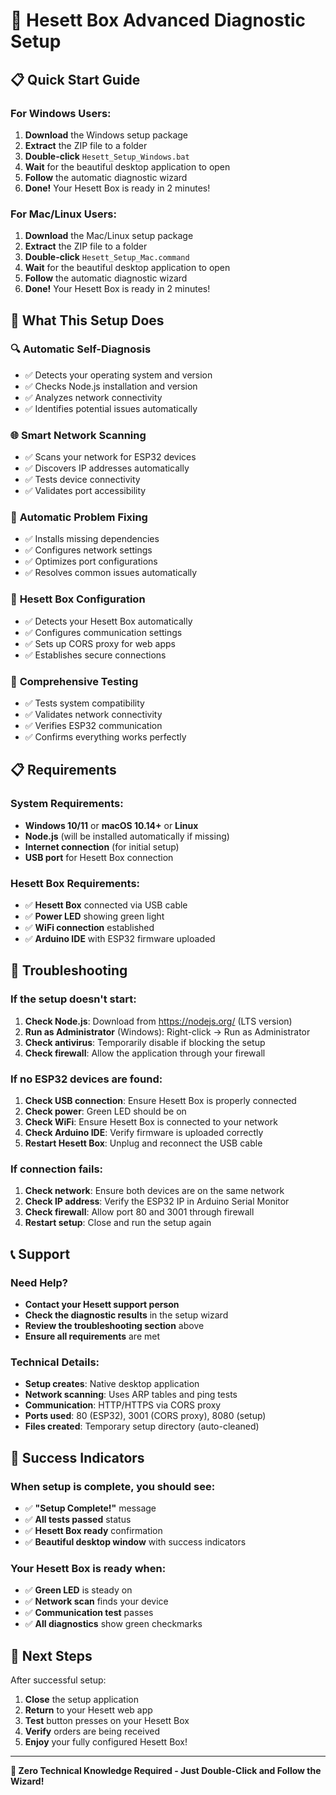 # 🚀 Hesett Box Advanced Diagnostic Setup

## 📋 Quick Start Guide

### For Windows Users:
1. **Download** the Windows setup package
2. **Extract** the ZIP file to a folder
3. **Double-click** `Hesett_Setup_Windows.bat`
4. **Wait** for the beautiful desktop application to open
5. **Follow** the automatic diagnostic wizard
6. **Done!** Your Hesett Box is ready in 2 minutes!

### For Mac/Linux Users:
1. **Download** the Mac/Linux setup package
2. **Extract** the ZIP file to a folder
3. **Double-click** `Hesett_Setup_Mac.command`
4. **Wait** for the beautiful desktop application to open
5. **Follow** the automatic diagnostic wizard
6. **Done!** Your Hesett Box is ready in 2 minutes!

## 🎯 What This Setup Does

### 🔍 **Automatic Self-Diagnosis**
- ✅ Detects your operating system and version
- ✅ Checks Node.js installation and version
- ✅ Analyzes network connectivity
- ✅ Identifies potential issues automatically

### 🌐 **Smart Network Scanning**
- ✅ Scans your network for ESP32 devices
- ✅ Discovers IP addresses automatically
- ✅ Tests device connectivity
- ✅ Validates port accessibility

### 🔧 **Automatic Problem Fixing**
- ✅ Installs missing dependencies
- ✅ Configures network settings
- ✅ Optimizes port configurations
- ✅ Resolves common issues automatically

### 🎯 **Hesett Box Configuration**
- ✅ Detects your Hesett Box automatically
- ✅ Configures communication settings
- ✅ Sets up CORS proxy for web apps
- ✅ Establishes secure connections

### 🧪 **Comprehensive Testing**
- ✅ Tests system compatibility
- ✅ Validates network connectivity
- ✅ Verifies ESP32 communication
- ✅ Confirms everything works perfectly

## 📋 Requirements

### System Requirements:
- **Windows 10/11** or **macOS 10.14+** or **Linux**
- **Node.js** (will be installed automatically if missing)
- **Internet connection** (for initial setup)
- **USB port** for Hesett Box connection

### Hesett Box Requirements:
- ✅ **Hesett Box** connected via USB cable
- ✅ **Power LED** showing green light
- ✅ **WiFi connection** established
- ✅ **Arduino IDE** with ESP32 firmware uploaded

## 🚨 Troubleshooting

### If the setup doesn't start:
1. **Check Node.js**: Download from https://nodejs.org/ (LTS version)
2. **Run as Administrator** (Windows): Right-click → Run as Administrator
3. **Check antivirus**: Temporarily disable if blocking the setup
4. **Check firewall**: Allow the application through your firewall

### If no ESP32 devices are found:
1. **Check USB connection**: Ensure Hesett Box is properly connected
2. **Check power**: Green LED should be on
3. **Check WiFi**: Ensure Hesett Box is connected to your network
4. **Check Arduino IDE**: Verify firmware is uploaded correctly
5. **Restart Hesett Box**: Unplug and reconnect the USB cable

### If connection fails:
1. **Check network**: Ensure both devices are on the same network
2. **Check IP address**: Verify the ESP32 IP in Arduino Serial Monitor
3. **Check firewall**: Allow port 80 and 3001 through firewall
4. **Restart setup**: Close and run the setup again

## 📞 Support

### Need Help?
- **Contact your Hesett support person**
- **Check the diagnostic results** in the setup wizard
- **Review the troubleshooting section** above
- **Ensure all requirements** are met

### Technical Details:
- **Setup creates**: Native desktop application
- **Network scanning**: Uses ARP tables and ping tests
- **Communication**: HTTP/HTTPS via CORS proxy
- **Ports used**: 80 (ESP32), 3001 (CORS proxy), 8080 (setup)
- **Files created**: Temporary setup directory (auto-cleaned)

## 🎉 Success Indicators

### When setup is complete, you should see:
- ✅ **"Setup Complete!"** message
- ✅ **All tests passed** status
- ✅ **Hesett Box ready** confirmation
- ✅ **Beautiful desktop window** with success indicators

### Your Hesett Box is ready when:
- ✅ **Green LED** is steady on
- ✅ **Network scan** finds your device
- ✅ **Communication test** passes
- ✅ **All diagnostics** show green checkmarks

## 🔄 Next Steps

After successful setup:
1. **Close** the setup application
2. **Return** to your Hesett web app
3. **Test** button presses on your Hesett Box
4. **Verify** orders are being received
5. **Enjoy** your fully configured Hesett Box!

---

**🎯 Zero Technical Knowledge Required - Just Double-Click and Follow the Wizard!** 